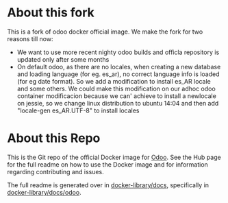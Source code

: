 About this fork
======

This is a fork of odoo docker official image. We make the fork for two reasons till now:
* We want to use more recent nighty odoo builds and officla repository is updated only after some months
* On default odoo, as there are no locales, when creating a new database and loading language  (for eg. es_ar), no correct language info is loaded (for eg date format). So we add a modification to install es_AR locale and some others. We could make this modification on our adhoc odoo container modificacion because we can' achieve to install a newlocale on jessie, so we change linux distribution to ubuntu 14:04 and then add "locale-gen es_AR.UTF-8" to install locales

About this Repo
======

This is the Git repo of the official Docker image for [Odoo](https://registry.hub.docker.com/_/odoo/). See the Hub page for the full readme on how to use the Docker image and for information regarding contributing and issues.

The full readme is generated over in [docker-library/docs](https://github.com/docker-library/docs), specifically in [docker-library/docs/odoo](https://github.com/docker-library/docs/tree/master/odoo).
